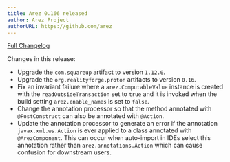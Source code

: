 ```yaml
---
title: Arez 0.166 released
author: Arez Project
authorURL: https://github.com/arez
---
```


[Full Changelog](https://github.com/arez/arez/compare/v0.165...v0.166)

Changes in this release:

* Upgrade the `com.squareup` artifact to version `1.12.0`.
* Upgrade the `org.realityforge.proton` artifacts to version `0.16`.
* Fix an invariant failure where a `arez.ComputableValue` instance is created with the `readOutsideTransaction` set to `true` and it is invoked when the build setting `arez.enable_names` is set to `false`.
* Change the annotation processor so that the method annotated with `@PostConstruct` can also be annotated with `@Action`.
* Update the annotation processor to generate an error if the annotation `javax.xml.ws.Action` is ever applied to a class annotated with `@ArezComponent`. This can occur when auto-import in IDEs select this annotation rather than `arez.annotations.Action` which can cause confusion for downstream users.

